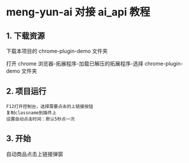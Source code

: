 # meng-yun-ai 对接 ai_api 教程

## 1. 下载资源

下载本项目的 chrome-plugin-demo 文件夹

打开 chrome 浏览器-拓展程序-加载已解压的拓展程序-选择 chrome-plugin-demo 文件夹

## 2. 项目运行

```
F12打开控制台，选择需要点击的上链接按钮
复制classname到插件上
设置自动点击时间：默认5秒点一次
```

## 3. 开始

自动商品点击上链接弹窗
